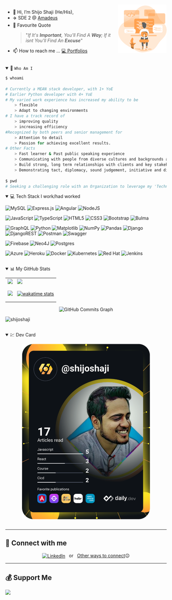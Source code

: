 <img align="right"  src="./assets/intro.png" height="auto" width="30%" />

- 👋 Hi, I’m Shijo Shaji (He/His),
- ✈️ SDE 2 @ <a href="https://amadeus.com/en/about">Amadeus</a>
- 📌 Favourite Quote 
    > "*If It's __Important__, You'll Find A __Way__; If it isnt You'll Find An __Excuse__*"
<!-- - 🌱 I’m currently learning ... -->
<!-- - 💞️ I’m looking to collaborate on ... -->
- 📫 How to reach me ... <a href="https://bio.link/shijoshaji">💻 Portfolios</a>
<br>

<!-- SECTION - About -->
<details open>
<summary>💭 <code>Who Am I </code></summary>
<p aling="left">



</p>

```bash
$ whoami

# Currently a MEAN stack developer, with 1+ YoE
# Earlier Python developer with 4+ YoE
# My varied work experience has increased my ability to be 
    > flexible
    > Adapt to changing environments
# I have a track record of 
    > improving quality
    > increasing efficiency
#Recognized by both peers and senior management for 
    > Attention to detail
    > Passion for achieving excellent results.
# Other Facts
    > Fast learner & Past public speaking experience
    > Communicating with people from diverse cultures and backgrounds and at all levels. 
    > Build strong, long term relationships with clients and key stakeholders
    > Demonstrating tact, diplomacy, sound judgement, initiative and discretion.

$ pwd
# Seeking a challenging role with an Organization to leverage my 'Technical & Professional' skills, while working for the Organization serving them in all the ways I could.
```

</details>
<!-- !SECTION - About -->



<!-- SECTION - Skills -->
<details open>
<summary>💻 Tech Stack I work/had worked</summary>
<p aling="left">

<!-- Language -->
![MySQL](https://img.shields.io/badge/mysql-%2300f.svg?style=for-the-badge&logo=mysql&logoColor=white)
![Express.js](https://img.shields.io/badge/express.js-%23404d59.svg?style=for-the-badge&logo=express&logoColor=%2361DAFB)
![Angular](https://img.shields.io/badge/angular-%23DD0031.svg?style=for-the-badge&logo=angular&logoColor=white)
![NodeJS](https://img.shields.io/badge/node.js-6DA55F?style=for-the-badge&logo=node.js&logoColor=white)

![JavaScript](https://img.shields.io/badge/javascript-%23323330.svg?style=for-the-badge&logo=javascript&logoColor=%23F7DF1E)
![TypeScript](https://img.shields.io/badge/typescript-%23007ACC.svg?style=for-the-badge&logo=typescript&logoColor=white)
![HTML5](https://img.shields.io/badge/html5-%23E34F26.svg?style=for-the-badge&logo=html5&logoColor=white)
![CSS3](https://img.shields.io/badge/css3-%231572B6.svg?style=for-the-badge&logo=css3&logoColor=white)
![Bootstrap](https://img.shields.io/badge/bootstrap-%23563D7C.svg?style=for-the-badge&logo=bootstrap&logoColor=white)
![Bulma](https://img.shields.io/badge/bulma-00D0B1?style=for-the-badge&logo=bulma&logoColor=white)


![GraphQL](https://img.shields.io/badge/-GraphQL-E10098?style=for-the-badge&logo=graphql&logoColor=white)
![Python](https://img.shields.io/badge/python-3670A0?style=for-the-badge&logo=python&logoColor=ffdd54)
![Matplotlib](https://img.shields.io/badge/Matplotlib-%23ffffff.svg?style=for-the-badge&logo=Matplotlib&logoColor=black)
![NumPy](https://img.shields.io/badge/numpy-%23013243.svg?style=for-the-badge&logo=numpy&logoColor=white)
![Pandas](https://img.shields.io/badge/pandas-%23150458.svg?style=for-the-badge&logo=pandas&logoColor=white)
![Django](https://img.shields.io/badge/django-%23092E20.svg?style=for-the-badge&logo=django&logoColor=white)
![DjangoREST](https://img.shields.io/badge/DJANGO-REST-ff1709?style=for-the-badge&logo=django&logoColor=white&color=ff1709&labelColor=gray)
![Postman](https://img.shields.io/badge/Postman-FF6C37?style=for-the-badge&logo=postman&logoColor=white)
![Swagger](https://img.shields.io/badge/-Swagger-%23Clojure?style=for-the-badge&logo=swagger&logoColor=white)
<!-- Databse -->
![Firebase](https://img.shields.io/badge/Firebase-039BE5?style=for-the-badge&logo=Firebase&logoColor=white)
![Neo4J](https://img.shields.io/badge/Neo4j-008CC1?style=for-the-badge&logo=neo4j&logoColor=white)
![Postgres](https://img.shields.io/badge/postgres-%23316192.svg?style=for-the-badge&logo=postgresql&logoColor=white)


![Azure](https://img.shields.io/badge/azure-%230072C6.svg?style=for-the-badge&logo=microsoftazure&logoColor=white)
![Heroku](https://img.shields.io/badge/heroku-%23430098.svg?style=for-the-badge&logo=heroku&logoColor=white)
![Docker](https://img.shields.io/badge/docker-%230db7ed.svg?style=for-the-badge&logo=docker&logoColor=white)
![Kubernetes](https://img.shields.io/badge/kubernetes-%23326ce5.svg?style=for-the-badge&logo=kubernetes&logoColor=white)
![Red Hat](https://img.shields.io/badge/Red%20Hat-EE0000?style=for-the-badge&logo=redhat&logoColor=white)
![Jenkins](https://img.shields.io/badge/jenkins-%232C5263.svg?style=for-the-badge&logo=jenkins&logoColor=white)


</p>
</details>
<!-- !SECTION - Skills -->

## <!-- SECTION Github Stats -->

<details open>
<summary>📊 My GitHub Stats </summary>
<table>
  <tr>
    <td><img src="https://github-readme-stats.vercel.app/api?username=shijoshaji&show_icons=true&theme=dark" /></td>
    <td><img src="https://github-readme-streak-stats.herokuapp.com/?user=shijoshaji&stroke=ffffff&background=1c1917&ring=3382ed&fire=3382ed&currStreakNum=ffffff&currStreakLabel=3382ed&sideNums=ffffff&sideLabels=ffffff&dates=ffffff&hide_border=true" /></td>    
  </tr> 
  <tr>  
  <td><img src="https://github-readme-stats.vercel.app/api/top-langs/?username=shijoshaji&&langs_count=50&&theme=dark&&layout=compact"/>
  </td>
  <td>

[![wakatime stats](https://github-readme-stats.vercel.app/api/wakatime?username=shijoshaji&title_color=3382ed&text_color=ffffff&icon_color=3382ed&bg_color=1c1917&hide_border=true&langs_count=7)](https://wakatime.com/@shijoshaji)

  </td>
  </tr> 
</table>
<p align="center">
<img src="https://activity-graph.herokuapp.com/graph?username=shijoshaji&bg_color=1c1917&color=ffffff&line=0891b2&point=ffffff&area_color=1c1917&area=true&hide_border=true&custom_title=GitHub%20Commits%20Graph" alt="GitHub Commits Graph" />
<p align="left"> <img src="https://komarev.com/ghpvc/?username=shijoshaji&label=Profile%20views&color=0e75b6&style=flat" alt="shijoshaji" /> </p>
</p>

<!-- ![snake gif](https://github.com/shijoshaji/shijoshaji/blob/output/github-contribution-grid-snake.gif) -->

</details>
<!-- !SECTION Github Stats-->

## <!-- SECTION DEV card -->

<details open>
<summary>💹 Dev Card</summary>
<p align="center">
  <a href="https://app.daily.dev/shijoshaji"><img src="https://github.com/shijoshaji/shijoshaji/blob/main/devcard.svg" width="400" alt="Shijo Shaji's Dev Card"/></a>
  </p>
</details>
<!-- !SECTION DEV CARD -->

## <!-- SECTION - Connect with me -->
---
## 🔗 Connect with me
<div align="center">
  <a href="https://www.linkedin.com/in/shijoshaji/"><img align="center" alt="LinkedIn" src="https://img.shields.io/badge/linkedin-%230077B5.svg?style=for-the-badge&logo=linkedin&logoColor=white"></a>&nbsp;&nbsp; or &nbsp; 
  <a href="https://bio.link/shijoshaji">Other ways to connect</a>😉
</div>

<!-- !SECTION Connect with me -->
---
## 💰 Support Me 

<a href="https://www.buymeacoffee.com/shijoshaji"><img src="https://cdn.buymeacoffee.com/buttons/v2/default-yellow.png" width="180" /></a>
